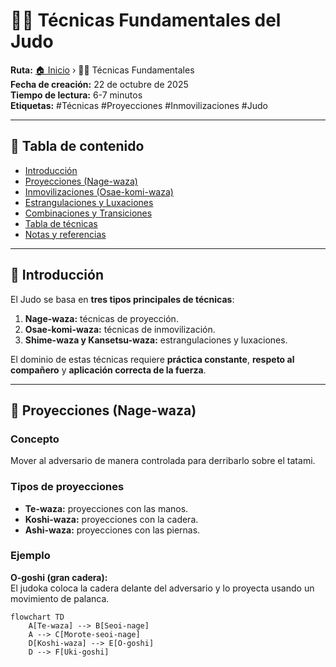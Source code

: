 # 🤸‍♂️ Técnicas Fundamentales del Judo

**Ruta:** [🏠 Inicio](index.md) › 🤸‍♂️ Técnicas Fundamentales  
**Fecha de creación:** 22 de octubre de 2025  
**Tiempo de lectura:** 6-7 minutos  
**Etiquetas:** #Técnicas #Proyecciones #Inmovilizaciones #Judo  

---

## 📑 Tabla de contenido
- [Introducción](introducción3.md)
- [Proyecciones (Nage-waza)](proyecciones.md)
- [Inmovilizaciones (Osae-komi-waza)](inmovilizaciones.md)
- [Estrangulaciones y Luxaciones](estrangulaciones-y-luxaciones.md)
- [Combinaciones y Transiciones](combinaciones-y-transiciones)
- [Tabla de técnicas](tabla-de-técnicas)
- [Notas y referencias](notas-y-referencias3.md)

---

## 🏯 Introducción

El Judo se basa en **tres tipos principales de técnicas**:

1. **Nage-waza:** técnicas de proyección.  
2. **Osae-komi-waza:** técnicas de inmovilización.  
3. **Shime-waza y Kansetsu-waza:** estrangulaciones y luxaciones.  

El dominio de estas técnicas requiere **práctica constante**, **respeto al compañero** y **aplicación correcta de la fuerza**.

---

## 🤼 Proyecciones (Nage-waza)

### Concepto
Mover al adversario de manera controlada para derribarlo sobre el tatami.

### Tipos de proyecciones
- **Te-waza:** proyecciones con las manos.  
- **Koshi-waza:** proyecciones con la cadera.  
- **Ashi-waza:** proyecciones con las piernas.

### Ejemplo
**O-goshi (gran cadera):**  
El judoka coloca la cadera delante del adversario y lo proyecta usando un movimiento de palanca.

```mermaid
flowchart TD
    A[Te-waza] --> B[Seoi-nage]
    A --> C[Morote-seoi-nage]
    D[Koshi-waza] --> E[O-goshi]
    D --> F[Uki-goshi]
